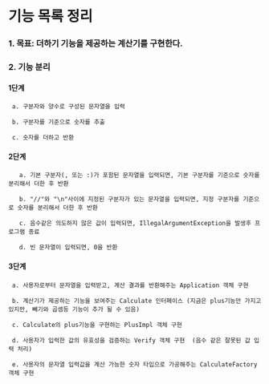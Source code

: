 # 기능 목록 정리

### 1. 목표: 더하기 기능을 제공하는 계산기를 구현한다.

### 2. 기능 분리
   #### 1단계  
     a. 구분자와 양수로 구성된 문자열을 입력
     
     b. 구분자를 기준으로 숫자를 추출
     
     c. 숫자를 더하고 반환
     
   #### 2단계 
       a. 기본 구분자(, 또는 :)가 포함된 문자열을 입력되면, 기본 구분자를 기준으로 숫자를 분리해서 더한 후 반환
     
       b. "//"와 "\n"사이에 지정된 구분자가 있는 문자열을 입력되면, 지정 구분자를 기준으로 숫자를 분리해서 더한 후 반환
     
       c. 음수같은 의도하지 않은 값이 입력되면, IllegalArgumentException을 발생후 프로그램 종료
     
       d. 빈 문자열이 입력되면, 0을 반환
    
   #### 3단계
     a. 사용자로부터 문자열을 입력받고, 계산 결과를 반환해주는 Application 객체 구현
     
     b. 계산기가 제공하는 기능을 보여주는 Calculate 인터페이스 (지금은 plus기능만 가지고 있지만, 빼기와 곱셈등 기능이 추가 될 수 있음)
     
     c. Calculate의 plus기능을 구현하는 PlusImpl 객체 구현
     
     d. 사용자가 입력한 값의 유효성을 검증하는 Verify 객체 구현  (음수 같은 잘못된 값 입력 처리)
     
     e. 사용자의 문자열 입력값을 계산 가능한 숫자 타입으로 가공해주는 CalculateFactory 객체 구현
    
